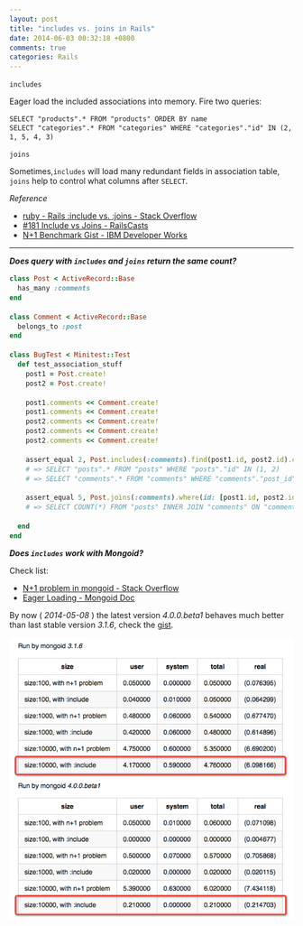 ```yaml
---
layout: post
title: "includes vs. joins in Rails"
date: 2014-06-03 00:32:18 +0800
comments: true
categories: Rails
---
```


`includes`


Eager load the included associations into memory. Fire two queries:

```
SELECT "products".* FROM "products" ORDER BY name
SELECT "categories".* FROM "categories" WHERE "categories"."id" IN (2, 1, 5, 4, 3)
```

`joins`

Sometimes,`includes` will load many redundant fields in association table, `joins` help to control what columns after `SELECT`.


*Reference*

+ [ruby - Rails :include vs. :joins - Stack Overflow](http://stackoverflow.com/questions/1208636/rails-include-vs-joins/10129946)
+ [#181 Include vs Joins - RailsCasts](http://railscasts.com/episodes/181-include-vs-joins?language=zh&view=asciicast)
+ [N+1 Benchmark Gist - IBM Developer Works](https://gist.github.com/ifyouseewendy/6d0feb90d76fb894814a)

- - -

***Does query with `includes` and `joins` return the same count?***

```ruby activerecord-includes-joins-query-count  https://gist.github.com/ifyouseewendy/429544e5b8f49a347e95
class Post < ActiveRecord::Base
  has_many :comments
end

class Comment < ActiveRecord::Base
  belongs_to :post
end

class BugTest < Minitest::Test
  def test_association_stuff
    post1 = Post.create!
    post2 = Post.create!

    post1.comments << Comment.create!
    post1.comments << Comment.create!
    post2.comments << Comment.create!
    post2.comments << Comment.create!
    post2.comments << Comment.create!

    assert_equal 2, Post.includes(:comments).find(post1.id, post2.id).count
    # => SELECT "posts".* FROM "posts" WHERE "posts"."id" IN (1, 2)
    # => SELECT "comments".* FROM "comments" WHERE "comments"."post_id" IN (1, 2)

    assert_equal 5, Post.joins(:comments).where(id: [post1.id, post2.id]).count
    # => SELECT COUNT(*) FROM "posts" INNER JOIN "comments" ON "comments"."post_id" = "posts"."id" WHERE "posts"."id" IN (1, 2)

  end
end

```

***Does `includes` work with Mongoid?***

Check list:

+ [N+1 problem in mongoid - Stack Overflow](http://stackoverflow.com/questions/3912706/n1-problem-in-mongoid)
+ [Eager Loading - Mongoid Doc](http://mongoid.org/en/mongoid/docs/querying.html#queries)

By now ( *2014-05-08* ) the latest version *4.0.0.beta1* behaves much better than last stable version *3.1.6*, check the [gist](https://gist.github.com/ifyouseewendy/0069c0498274d2dd5a6d).

![rails-includes_vs_joins](https://raw.githubusercontent.com/ifyouseewendy/ifyouseewendy.github.io/source/image-repo/rails-includes_vs_joins_selected.png?token=AA-NI7Boc2dYZfduWv_nTlZ7RqfuModHks5Uqkq3wA%3D%3D)


